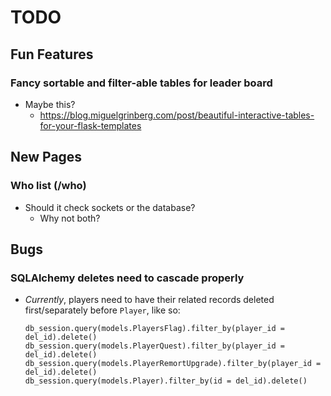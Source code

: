 # TODO

## Fun Features

### Fancy sortable and filter-able tables for leader board
-  Maybe this?
    * https://blog.miguelgrinberg.com/post/beautiful-interactive-tables-for-your-flask-templates

## New Pages

### Who list (/who)
- Should it check sockets or the database?
    * Why not both?

## Bugs

### SQLAlchemy deletes need to cascade properly
- _Currently_, players need to have their related records deleted first/separately before `Player`, like so:

    ```
    db_session.query(models.PlayersFlag).filter_by(player_id = del_id).delete()
    db_session.query(models.PlayerQuest).filter_by(player_id = del_id).delete()
    db_session.query(models.PlayerRemortUpgrade).filter_by(player_id = del_id).delete()
    db_session.query(models.Player).filter_by(id = del_id).delete()
    ```
